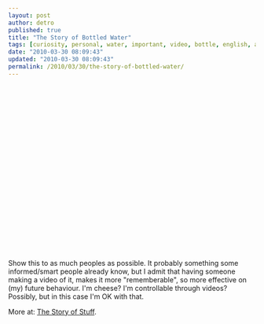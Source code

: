 ```yaml
---
layout: post
author: detro
published: true
title: "The Story of Bottled Water"
tags: [curiosity, personal, water, important, video, bottle, english, action, news-and-politics, waste]
date: "2010-03-30 08:09:43"
updated: "2010-03-30 08:09:43"
permalink: /2010/03/30/the-story-of-bottled-water/
---
```


<div align="center">
<object width="560" height="340"><param name="movie" value="http://www.youtube.com/v/Se12y9hSOM0&hl=en_US&fs=1&"></param><param name="allowFullScreen" value="true"></param><param name="allowscriptaccess" value="always"></param><embed src="http://www.youtube.com/v/Se12y9hSOM0&hl=en_US&fs=1&" type="application/x-shockwave-flash" allowscriptaccess="always" allowfullscreen="true" width="560" height="340"></embed></object>
</div>

Show this to as much peoples as possible. It probably something some informed/smart people already know, but I admit that having someone making a video of it, makes it more "rememberable", so more effective on (my) future behaviour.
I'm cheese? I'm controllable through videos? Possibly, but in this case I'm OK with that.

More at: <a href="http://www.storyofstuff.org/">The Story of Stuff</a>.
